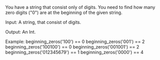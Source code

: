  You have a string that consist only of digits. You need to find how many zero digits ("0") are at the beginning of the given string.

Input: A string, that consist of digits.

Output: An Int.

Example:
beginning_zeros('100') == 0
beginning_zeros('001') == 2
beginning_zeros('100100') == 0
beginning_zeros('001001') == 2
beginning_zeros('012345679') == 1
beginning_zeros('0000') == 4
